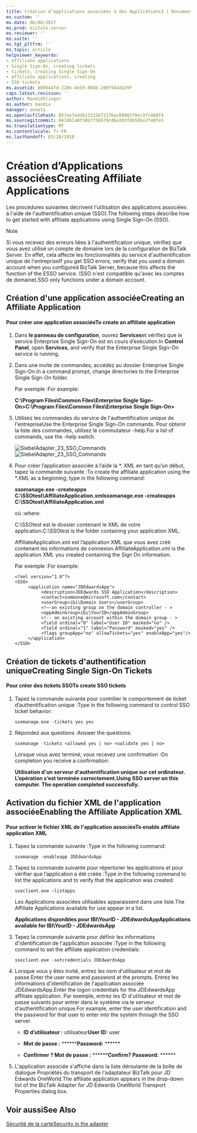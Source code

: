 ```yaml
---
title: Création d’applications associées à des Applications3 | Documents Microsoft
ms.custom: ''
ms.date: 06/08/2017
ms.prod: biztalk-server
ms.reviewer: ''
ms.suite: ''
ms.tgt_pltfrm: ''
ms.topic: article
helpviewer_keywords:
- affiliate applications
- Single Sign-On, creating tickets
- tickets, creating Single Sign-On
- affiliate applications, creating
- SSO tickets
ms.assetid: 800644fd-2286-4e59-894b-260f584dd29f
caps.latest.revision: ''
author: MandiOhlinger
ms.author: mandia
manager: anneta
ms.openlocfilehash: 857ee7edd623332e72176ac09082f0ec9fc460f4
ms.sourcegitcommit: 8418b1a8f38b7f56979cd6e203f0b591e2f40fe1
ms.translationtype: MT
ms.contentlocale: fr-FR
ms.lasthandoff: 03/28/2018
---
```

# <a name="creating-affiliate-applications"></a><span data-ttu-id="42ea7-102">Création d’Applications associées</span><span class="sxs-lookup"><span data-stu-id="42ea7-102">Creating Affiliate Applications</span></span>
<span data-ttu-id="42ea7-103">Les procédures suivantes décrivent l'utilisation des applications associées à l'aide de l'authentification unique (SSO).</span><span class="sxs-lookup"><span data-stu-id="42ea7-103">The following steps describe how to get started with affiliate applications using Single Sign-On (SSO).</span></span>  
  
> [!NOTE]
>  <span data-ttu-id="42ea7-104">Si vous recevez des erreurs liées à l'authentification unique, vérifiez que vous avez utilisé un compte de domaine lors de la configuration de BizTalk Server. En effet, cela affecte les fonctionnalités du service d'authentification unique de l'entreprise</span><span class="sxs-lookup"><span data-stu-id="42ea7-104">If you get SSO errors, verify that you used a domain account when you configured BizTalk Server, because this affects the function of the ESSO service.</span></span> <span data-ttu-id="42ea7-105">(SSO n'est compatible qu'avec les comptes de domaine).</span><span class="sxs-lookup"><span data-stu-id="42ea7-105">SSO only functions under a domain account.</span></span>  
  
## <a name="creating-an-affiliate-application"></a><span data-ttu-id="42ea7-106">Création d'une application associée</span><span class="sxs-lookup"><span data-stu-id="42ea7-106">Creating an Affiliate Application</span></span>  
  
#### <a name="to-create-an-affiliate-application"></a><span data-ttu-id="42ea7-107">Pour créer une application associée</span><span class="sxs-lookup"><span data-stu-id="42ea7-107">To create an affiliate application</span></span>  
  
1.  <span data-ttu-id="42ea7-108">Dans **le panneau de configuration**, ouvrez **Services**et vérifiez que le service Enterprise Single Sign-On est en cours d’exécution.</span><span class="sxs-lookup"><span data-stu-id="42ea7-108">In **Control Panel**, open **Services**, and verify that the Enterprise Single Sign-On service is running.</span></span>  
  
2.  <span data-ttu-id="42ea7-109">Dans une invite de commandes, accédez au dossier Enterprise Single Sign-On.</span><span class="sxs-lookup"><span data-stu-id="42ea7-109">In a command prompt, change directories to the Enterprise Single Sign-On folder.</span></span>  
  
     <span data-ttu-id="42ea7-110">Par exemple :</span><span class="sxs-lookup"><span data-stu-id="42ea7-110">For example:</span></span>  
  
     <span data-ttu-id="42ea7-111">**C:\Program Files\Common Files\Enterprise Single Sign-On>**</span><span class="sxs-lookup"><span data-stu-id="42ea7-111">**C:\Program Files\Common Files\Enterprise Single Sign-On>**</span></span>  
  
3.  <span data-ttu-id="42ea7-112">Utilisez les commandes du service de l'authentification unique de l'entreprise</span><span class="sxs-lookup"><span data-stu-id="42ea7-112">Use the Enterprise Single Sign-On commands.</span></span> <span data-ttu-id="42ea7-113">Pour obtenir la liste des commandes, utilisez le commutateur -help.</span><span class="sxs-lookup"><span data-stu-id="42ea7-113">For a list of commands, use the -help switch.</span></span>  
  
     <span data-ttu-id="42ea7-114">![](../core/media/siebeladapter-23-sso-commands.gif "SiebelAdapter_23_SSO_Commands")</span><span class="sxs-lookup"><span data-stu-id="42ea7-114">![](../core/media/siebeladapter-23-sso-commands.gif "SiebelAdapter_23_SSO_Commands")</span></span>  
  
4.  <span data-ttu-id="42ea7-115">Pour créer l’application associée à l’aide la \*. XML en tant qu’un début, tapez la commande suivante :</span><span class="sxs-lookup"><span data-stu-id="42ea7-115">To create the affiliate application using the \*.XML as a beginning, type in the following command:</span></span>  
  
     <span data-ttu-id="42ea7-116">**ssomanage.exe -createapps C:\SSOtest\AffiliateApplication.xml**</span><span class="sxs-lookup"><span data-stu-id="42ea7-116">**ssomanage.exe -createapps C:\SSOtest\AffiliateApplication.xml**</span></span>  
  
     <span data-ttu-id="42ea7-117">où :</span><span class="sxs-lookup"><span data-stu-id="42ea7-117">where:</span></span>  
  
     <span data-ttu-id="42ea7-118">C:\SSOtest est le dossier contenant le XML de votre application.</span><span class="sxs-lookup"><span data-stu-id="42ea7-118">C:\SSOtest is the folder containing your application XML.</span></span>  
  
     <span data-ttu-id="42ea7-119">AffiliateApplication.xml est l’application XML que vous avez créé contenant les informations de connexion.</span><span class="sxs-lookup"><span data-stu-id="42ea7-119">AffiliateApplication.xml is the application XML you created containing the Sign On information.</span></span>  
  
     <span data-ttu-id="42ea7-120">Par exemple :</span><span class="sxs-lookup"><span data-stu-id="42ea7-120">For example:</span></span>  
  
    ```  
    <?xml version="1.0"?>  
    <SSO>  
         <application name="JDEdwardsApp">  
              <description>JDEdwards SSO Application</description>  
              <contact>someone@microsoft.com</contact>  
              <userGroup>ibi\Domain Users</userGroup>  
              <!—-an existing group on the domain controller - >   
              <appAdminGroup>ibi\YourID</appAdminGroup>  
              <!-- an existing account within the domain group - >   
              <field ordinal="0" label="User ID" masked="no" />  
              <field ordinal="1" label="Password" masked="yes" />  
              <flags groupApp="no" allowTickets="yes" enableApp="yes"/>  
         </application>  
    </SSO>  
    ```  
  
## <a name="creating-single-sign-on-tickets"></a><span data-ttu-id="42ea7-121">Création de tickets d'authentification unique</span><span class="sxs-lookup"><span data-stu-id="42ea7-121">Creating Single Sign-On Tickets</span></span>  
  
#### <a name="to-create-sso-tickets"></a><span data-ttu-id="42ea7-122">Pour créer des tickets SSO</span><span class="sxs-lookup"><span data-stu-id="42ea7-122">To create SSO tickets</span></span>  
  
1.  <span data-ttu-id="42ea7-123">Tapez la commande suivante pour contrôler le comportement de ticket d’authentification unique :</span><span class="sxs-lookup"><span data-stu-id="42ea7-123">Type in the following command to control SSO ticket behavior:</span></span>  
  
     `ssomanage.exe -tickets yes yes`  
  
2.  <span data-ttu-id="42ea7-124">Répondez aux questions :</span><span class="sxs-lookup"><span data-stu-id="42ea7-124">Answer the questions:</span></span>  
  
     `ssomanage -tickets <allowed yes | no> <validate yes | no>`  
  
     <span data-ttu-id="42ea7-125">Lorsque vous avez terminé, vous recevez une confirmation :</span><span class="sxs-lookup"><span data-stu-id="42ea7-125">On completion you receive a confirmation:</span></span>  
  
     <span data-ttu-id="42ea7-126">**Utilisation d'un serveur d'authentification unique sur cet ordinateur. L’opération s’est terminée correctement.**</span><span class="sxs-lookup"><span data-stu-id="42ea7-126">**Using SSO server on this computer. The operation completed successfully.**</span></span>  
  
## <a name="enabling-the-affiliate-application-xml"></a><span data-ttu-id="42ea7-127">Activation du fichier XML de l'application associée</span><span class="sxs-lookup"><span data-stu-id="42ea7-127">Enabling the Affiliate Application XML</span></span>  
  
#### <a name="to-enable-affiliate-application-xml"></a><span data-ttu-id="42ea7-128">Pour activer le fichier XML de l'application associée</span><span class="sxs-lookup"><span data-stu-id="42ea7-128">To enable affiliate application XML</span></span>  
  
1.  <span data-ttu-id="42ea7-129">Tapez la commande suivante :</span><span class="sxs-lookup"><span data-stu-id="42ea7-129">Type in the following command:</span></span>  
  
     `ssomanage -enableapp JDEdwardsApp`  
  
2.  <span data-ttu-id="42ea7-130">Tapez la commande suivante pour répertorier les applications et pour vérifier que l’application a été créée :</span><span class="sxs-lookup"><span data-stu-id="42ea7-130">Type in the following command to list the applications and to verify that the application was created:</span></span>  
  
     `ssoclient.exe –listapps`  
  
     <span data-ttu-id="42ea7-131">Les Applications associées utilisables apparaissent dans une liste.</span><span class="sxs-lookup"><span data-stu-id="42ea7-131">The Affiliate Applications available for use appear in a list.</span></span>  
  
     <span data-ttu-id="42ea7-132">**Applications disponibles pour IBI\YourID - JDEdwardsApp**</span><span class="sxs-lookup"><span data-stu-id="42ea7-132">**Applications available for IBI\YourID - JDEdwardsApp**</span></span>  
  
3.  <span data-ttu-id="42ea7-133">Tapez la commande suivante pour définir les informations d'identification de l'application associée :</span><span class="sxs-lookup"><span data-stu-id="42ea7-133">Type in the following command to set the affiliate application credentials:</span></span>  
  
     `ssoclient.exe -setcredentials JDEdwardsApp`  
  
4.  <span data-ttu-id="42ea7-134">Lorsque vous y êtes invité, entrez les nom d'utilisateur et mot de passe.</span><span class="sxs-lookup"><span data-stu-id="42ea7-134">Enter the user name and password at the prompts.</span></span> <span data-ttu-id="42ea7-135">Entrez les informations d'identification de l'application associée JDEdwardsApp.</span><span class="sxs-lookup"><span data-stu-id="42ea7-135">Enter the logon credentials for the JDEdwardsApp affiliate application.</span></span> <span data-ttu-id="42ea7-136">Par exemple, entrez les ID d'utilisateur et mot de passe suivants pour entrer dans le système via le serveur d'authentification unique.</span><span class="sxs-lookup"><span data-stu-id="42ea7-136">For example, enter the user identification and the password for that user to enter into the system through the SSO server.</span></span>  
  
    -   <span data-ttu-id="42ea7-137">**ID d’utilisateur :** utilisateur</span><span class="sxs-lookup"><span data-stu-id="42ea7-137">**User ID:** user</span></span>  
  
    -   <span data-ttu-id="42ea7-138">**Mot de passe :** ******</span><span class="sxs-lookup"><span data-stu-id="42ea7-138">**Password:** ******</span></span>  
  
    -   <span data-ttu-id="42ea7-139">**Confirmer ? Mot de passe :** ******</span><span class="sxs-lookup"><span data-stu-id="42ea7-139">**Confirm? Password:** ******</span></span>  
  
5.  <span data-ttu-id="42ea7-140">L'application associée s'affiche dans la liste déroulante de la boîte de dialogue Propriétés du transport de l'adaptateur BizTalk pour JD Edwards OneWorld.</span><span class="sxs-lookup"><span data-stu-id="42ea7-140">The affiliate application appears in the drop-down list of the BizTalk Adapter for JD Edwards OneWorld Transport Properties dialog box.</span></span>  
  
## <a name="see-also"></a><span data-ttu-id="42ea7-141">Voir aussi</span><span class="sxs-lookup"><span data-stu-id="42ea7-141">See Also</span></span>  
 [<span data-ttu-id="42ea7-142">Sécurité de la carte</span><span class="sxs-lookup"><span data-stu-id="42ea7-142">Security in the adapter</span></span>](../core/security-in-biztalk-adapter-for-jd-edwards-oneworld.md)